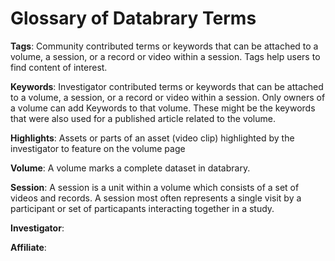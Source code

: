 Glossary of Databrary Terms
==========================

**Tags**: Community contributed terms or keywords that can be attached to a volume, a session, or a record or video within a session. Tags help users to find content of interest.

**Keywords**: Investigator contributed terms or keywords that can be attached to a volume, a session, or a record or video within a session. Only owners of a volume can add Keywords to that volume. These might be the keywords that were also used for a published article related to the volume.

**Highlights**: Assets or parts of an asset (video clip) highlighted by the investigator to feature on the volume page

**Volume**: A volume marks a complete dataset in databrary. 

**Session**: A session is a unit within a volume which consists of a set of videos and records. A session most often represents a single visit by a participant or set of particapants interacting together in a study.

**Investigator**: 

**Affiliate**:
